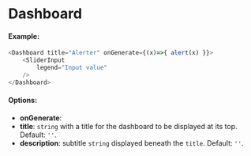 # Dashboard




#### Example:

``` js
<Dashboard title="Alerter" onGenerate={(x)=>{ alert(x) }}>
    <SliderInput
        legend="Input value"
    />
</Dashboard>
```

#### Options:

* __onGenerate__:
* __title__: `string` with a title for the dashboard to be displayed at its top. Default: `''`.
* __description__: subtitle `string` displayed beneath the `title`. Default: `''`.
